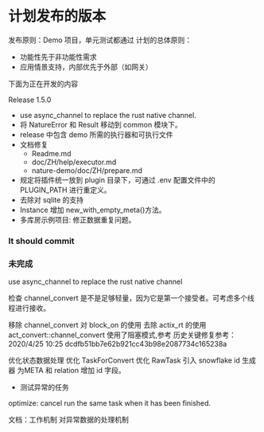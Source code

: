 # 计划发布的版本

发布原则：Demo 项目，单元测试都通过 计划的总体原则：

- 功能性先于非功能性需求
- 应用情景支持，内部优先于外部（如网关）

下面为正在开发的内容

Release 1.5.0

- use async_channel to replace the rust native channel.
- 将 NatureError 和 Result 移动到 common 模块下。
- release 中包含 demo 所需的执行器和可执行文件
- 文档修复
  - Readme.md
  - doc/ZH/help/executor.md
  - nature-demo/doc/ZH/prepare.md
- 规定将插件统一放到 plugin 目录下，可通过 .env 配置文件中的 PLUGIN_PATH 进行重定义。
- 去除对 sqlite 的支持
- Instance 增加 new_with_empty_meta()方法。
- 多库房示例项目: 修正数据重复问题。

### It should commit

### 未完成

use async_channel to replace the rust native channel

检查 channel_convert 是不是足够轻量，因为它是第一个接受者。可考虑多个线程进行接收。

移除 channel_convert 对 block_on 的使用
去除 actix_rt 的使用 act_convert::channel_convert 使用了阻塞模式,参考
历史关键修复参考：2020/4/25 10:25 dcdfb51bb7e62b921cc43b98e2087734c165238a


优化状态数据处理
优化 TaskForConvert
优化 RawTask
引入 snowflake id 生成器
为META 和 relation 增加 id 字段。

- 测试异常的任务

optimize: cancel run the same task when it has been finished.

文档：工作机制
对异常数据的处理机制
